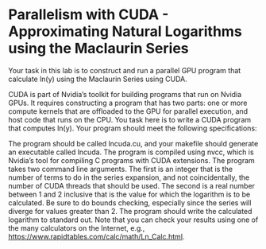 # Parallelism with CUDA - Approximating Natural Logarithms using the Maclaurin Series

Your task in this lab is to construct and run a parallel GPU program that calculate ln(y) using the Maclaurin Series using CUDA.

CUDA is part of Nvidia’s toolkit for building programs that run on Nvidia GPUs. It requires constructing a program that has two parts: one or more compute kernels that are offloaded to the GPU for parallel execution, and host code that runs on the CPU. You task here is to write a CUDA program that computes ln(y). Your program should meet the following specifications:

The program should be called lncuda.cu, and your makefile should generate an executable called lncuda. The program is compiled using nvcc, which is Nvidia’s tool for compiling C programs with CUDA extensions.
The program takes two command line arguments. The first is an integer that is the number of terms to do in the series expansion, and not coincidentally, the number of CUDA threads that should be used. The second is a real number between 1 and 2 inclusive that is the value for which the logarithm is to be calculated. Be sure to do bounds checking, especially since the series will diverge for values greater than 2.
The program should write the calculated logarithm to standard out. Note that you can check your results using one of the many calculators on the Internet, e.g., https://www.rapidtables.com/calc/math/Ln_Calc.html.